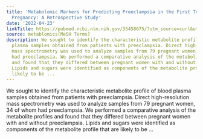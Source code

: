 ```yaml
---
title: 'Metabolomic Markers for Predicting Preeclampsia in the First Trimester of
  Pregnancy: A Retrospective Study'
date: '2022-04-23'
linkTitle: https://pubmed.ncbi.nlm.nih.gov/35458675/?utm_source=curl&utm_medium=rss&utm_campaign=pubmed-2&utm_content=1Zkrxt7ktlCbHBXEV3v65xxSnkSWNsJ1A6Fq3gBniKhGfIUslK&fc=20210907212339&ff=20220427215006&v=2.17.6
source: metablomics[MeSH Terms]
description: We sought to identify the characteristic metabolite profile of blood
  plasma samples obtained from patients with preeclampsia. Direct high-resolution
  mass spectrometry was used to analyze samples from 79 pregnant women, 34 of whom
  had preeclampsia. We performed a comparative analysis of the metabolite profiles
  and found that they differed between pregnant women with and without preeclampsia.
  Lipids and sugars were identified as components of the metabolite profile that are
  likely to be ...
---
```

We sought to identify the characteristic metabolite profile of blood plasma samples obtained from patients with preeclampsia. Direct high-resolution mass spectrometry was used to analyze samples from 79 pregnant women, 34 of whom had preeclampsia. We performed a comparative analysis of the metabolite profiles and found that they differed between pregnant women with and without preeclampsia. Lipids and sugars were identified as components of the metabolite profile that are likely to be ...